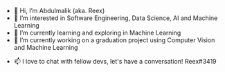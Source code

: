 - 👋 Hi, I’m Abdulmalik (aka. Reex)
- 👀 I’m interested in Software Engineering, Data Science, AI and Machine Learning
- 🌱 I’m currently learning and exploring in Machine Learning
- 🌱 I’m currently working on a graduation project using Computer Vision and Machine Learning
<!-- - 💞️ I’m looking to collaborate on ... -->
- 📫 I love to chat with fellow devs, let's have a conversation! Reex#3419

<!---
Reex11/Reex11 is a ✨ special ✨ repository because its `README.md` (this file) appears on your GitHub profile.
You can click the Preview link to take a look at your changes.
--->
